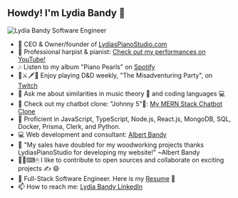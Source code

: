 <!--
**LydiasPianoStudio/LydiasPianoStudio** is a ✨ _special_ ✨ repository because its `README.md` (this file) appears on your GitHub profile.

Here are some ideas to get you started:
- 👯 I’m looking to collaborate on ...
- 🤔 I’m looking for help with ...

- 📫 How to reach me: ...
- 😄 Pronouns: ...
- ⚡ Fun fact: ...
-->
## Howdy! I'm Lydia Bandy 👋
![Lydia Bandy Software Engineer](https://github.com/user-attachments/assets/5a238972-ab2b-4d60-9ff9-ec8b48cddc0b)

- 🎹 CEO & Owner/founder of [LydiasPianoStudio.com](https://www.lydiaspianostudio.com)
- 🎵 Professional harpist & pianist: [Check out my performances on YouTube!](https://www.youtube.com/channel/UCjNLzm0W-ojlrSBowuwMhQg)
- 🎶 Listen to my album "Piano Pearls" on [Spotify](https://open.spotify.com/artist/52xxPzgfdnhflFnTu5g0OY?si=ZEsbXdQqSI6NRsi5f_Nuog)
- 🎲⚔🗡🐲 Enjoy playing D&D weekly, "The Misadventuring Party", on [Twitch](https://m.twitch.tv/themisadventuringparty/home)
- 💬 Ask me about similarities in music theory 🎵 and coding languages 💻
- 🔭 Check out my chatbot clone: "Johnny 5"🤖: [My MERN Stack Chatbot Clone](https://github.com/LydiasPianoStudio/MERN-AI-ChatBot-App)
- 🌱 Proficient in JavaScript, TypeScript, Node.js, React.js, MongoDB, SQL, Docker, Prisma, Clerk, and Python.
- 💻 Web development and consultant: [Albert Bandy](https://albertbandy.com)
- 💬 "My sales have doubled for my woodworking projects thanks LydiasPianoStudio for developing my website!" ~Albert Bandy
- 👨‍💻⌨🖱 I like to contribute to open sources and collaborate on exciting projects ✍ 😄
- 💼 Full-Stack Software Engineer. Here is my [Resume](https://docs.google.com/document/d/1JiFbiscyqI6w4mdJOWmCcs8zHqqYfEAeZ04gWkNbLx4/edit?usp=sharing) 📃 
- 📫 How to reach me: [Lydia Bandy LinkedIn](https://www.linkedin.com/in/lydia-bandy/)
